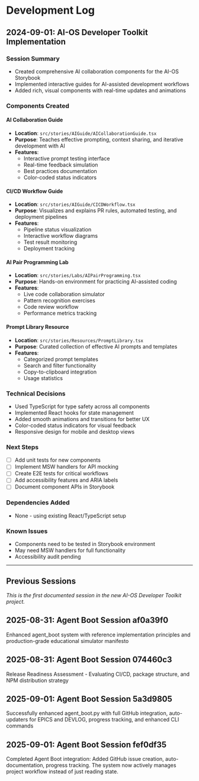 # Development Log

## 2024-09-01: AI-OS Developer Toolkit Implementation

### Session Summary

- Created comprehensive AI collaboration components for the AI-OS Storybook
- Implemented interactive guides for AI-assisted development workflows
- Added rich, visual components with real-time updates and animations

### Components Created

#### AI Collaboration Guide

- **Location**: `src/stories/AIGuide/AICollaborationGuide.tsx`
- **Purpose**: Teaches effective prompting, context sharing, and iterative development with AI
- **Features**:
  - Interactive prompt testing interface
  - Real-time feedback simulation
  - Best practices documentation
  - Color-coded status indicators

#### CI/CD Workflow Guide

- **Location**: `src/stories/AIGuide/CICDWorkflow.tsx`
- **Purpose**: Visualizes and explains PR rules, automated testing, and deployment pipelines
- **Features**:
  - Pipeline status visualization
  - Interactive workflow diagrams
  - Test result monitoring
  - Deployment tracking

#### AI Pair Programming Lab

- **Location**: `src/stories/Labs/AIPairProgramming.tsx`
- **Purpose**: Hands-on environment for practicing AI-assisted coding
- **Features**:
  - Live code collaboration simulator
  - Pattern recognition exercises
  - Code review workflow
  - Performance metrics tracking

#### Prompt Library Resource

- **Location**: `src/stories/Resources/PromptLibrary.tsx`
- **Purpose**: Curated collection of effective AI prompts and templates
- **Features**:
  - Categorized prompt templates
  - Search and filter functionality
  - Copy-to-clipboard integration
  - Usage statistics

### Technical Decisions

- Used TypeScript for type safety across all components
- Implemented React hooks for state management
- Added smooth animations and transitions for better UX
- Color-coded status indicators for visual feedback
- Responsive design for mobile and desktop views

### Next Steps

- [ ] Add unit tests for new components
- [ ] Implement MSW handlers for API mocking
- [ ] Create E2E tests for critical workflows
- [ ] Add accessibility features and ARIA labels
- [ ] Document component APIs in Storybook

### Dependencies Added

- None - using existing React/TypeScript setup

### Known Issues

- Components need to be tested in Storybook environment
- May need MSW handlers for full functionality
- Accessibility audit pending

---

## Previous Sessions

_This is the first documented session in the new AI-OS Developer Toolkit project._

## 2025-08-31: Agent Boot Session af0a39f0

Enhanced agent_boot system with reference implementation principles and production-grade educational simulator manifesto

## 2025-08-31: Agent Boot Session 074460c3

Release Readiness Assessment - Evaluating CI/CD, package structure, and NPM distribution strategy

## 2025-09-01: Agent Boot Session 5a3d9805

Successfully enhanced agent_boot.py with full GitHub integration, auto-updaters for EPICS and DEVLOG, progress tracking, and enhanced CLI commands

## 2025-09-01: Agent Boot Session fef0df35

Completed Agent Boot integration: Added GitHub issue creation, auto-documentation, progress tracking. The system now actively manages project workflow instead of just reading state.
